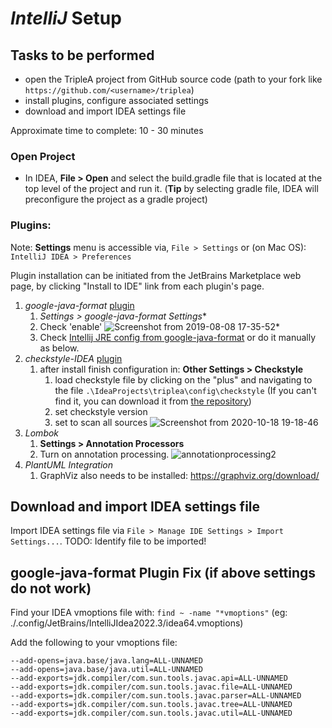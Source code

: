 # *IntelliJ* Setup

## Tasks to be performed

- open the TripleA project from GitHub source code (path to your fork like `https://github.com/<username>/triplea`)
- install plugins, configure associated settings
- download and import IDEA settings file

Approximate time to complete: 10 - 30 minutes

### Open Project
- In IDEA, **File > Open** and select the build.gradle file that is located at
  the top level of the project and run it. (**Tip** by selecting gradle file, IDEA will
  preconfigure the project as a gradle project)

### Plugins:

Note: **Settings** menu is accessible via, `File > Settings`  or (on Mac OS): `IntelliJ IDEA > Preferences`

Plugin installation can be initiated from the JetBrains Marketplace web page, by clicking "Install to IDE" link from each plugin's page.
  1. *google-java-format* [plugin](https://plugins.jetbrains.com/plugin/8527-google-java-format)
        1. **Settings* > google-java-format Settings**
        1.  Check 'enable'
      ![Screenshot from 2019-08-08 17-35-52
      ](https://user-images.githubusercontent.com/12397753/62746114-07cc2b80-ba03-11e9-9ac0-0b1e6e1e8788.png)*
        1.  Check [Intellij JRE config from google-java-format]([url](https://github.com/google/google-java-format/blob/master/README.md#intellij-jre-config)) or do it manually as below.
  1. *checkstyle-IDEA* [plugin](https://github.com/jshiell/checkstyle-idea)
        1. after install finish configuration in: **Other Settings > Checkstyle**
            1. load checkstyle file by clicking on the "plus" and navigating to the file
            `.\IdeaProjects\triplea\config\checkstyle` (If you can't find it, you can download it from 
             [the repository](https://github.com/triplea-game/triplea/blob/master/.build/checkstyle.xml))
            1. set checkstyle version
            1. set to scan all sources
      ![Screenshot from 2020-10-18 19-18-46
      ](setupcheckstyle.png)
  1. *Lombok*
        1. **Settings > Annotation Processors**
        1. Turn on annotation processing.
        ![annotationprocessing2](https://user-images.githubusercontent.com/54828470/95939758-6da00a00-0da2-11eb-9c7a-823040578c4e.png)
  1. *PlantUML Integration*
        1. GraphViz also needs to be installed: <https://graphviz.org/download/>


## Download and import IDEA settings file

Import IDEA settings file via `File > Manage IDE Settings > Import Settings...`.
TODO: Identify file to be imported!

## google-java-format Plugin Fix (if above settings do not work)

Find your IDEA vmoptions file with: `find ~ -name "*vmoptions"`
(eg: ./.config/JetBrains/IntelliJIdea2022.3/idea64.vmoptions)

Add the following to your vmoptions file:

```
--add-opens=java.base/java.lang=ALL-UNNAMED
--add-opens=java.base/java.util=ALL-UNNAMED
--add-exports=jdk.compiler/com.sun.tools.javac.api=ALL-UNNAMED
--add-exports=jdk.compiler/com.sun.tools.javac.file=ALL-UNNAMED
--add-exports=jdk.compiler/com.sun.tools.javac.parser=ALL-UNNAMED
--add-exports=jdk.compiler/com.sun.tools.javac.tree=ALL-UNNAMED
--add-exports=jdk.compiler/com.sun.tools.javac.util=ALL-UNNAMED
```

